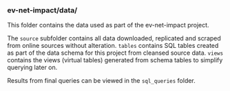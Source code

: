 ### ev-net-impact/data/

This folder contains the data used as part of the ev-net-impact project.

The `source` subfolder contains all data downloaded, replicated and scraped from online sources without alteration. `tables` contains SQL tables created as part of the data schema for this project from cleansed source data. `views` contains the views (virtual tables) generated from schema tables to simplify querying later on.

Results from final queries can be viewed in the `sql_queries` folder.









